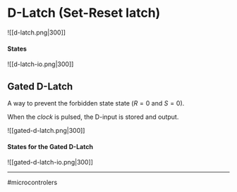 # D-Latch (Set-Reset latch)
![[d-latch.png|300]]

#### States
![[d-latch-io.png|300]]

## Gated D-Latch
A way to prevent the forbidden state state ($R = 0$ and $S = 0$).

When the *clock* is pulsed, the D-input is stored and output. 

![[gated-d-latch.png|300]]

#### States for the Gated D-Latch
![[gated-d-latch-io.png|300]]

---
#microcontrolers 
